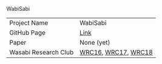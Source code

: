 WabiSabi

|               	| 				|
| ----------- 		| ----------	|
| Project Name 		| WabiSabi 		|
| GitHub Page		| [Link](https://github.com/zkSNACKs/WabiSabi)	|
| Paper				| None (yet)	|
| Wasabi Research Club | [WRC16](https://www.youtube.com/watch?v=KPD7IR2fn34), [WRC17](https://www.youtube.com/watch?v=z3G6CUDPr0c), [WRC18](https://www.youtube.com/watch?v=MvEXPs3KSj8) | 


